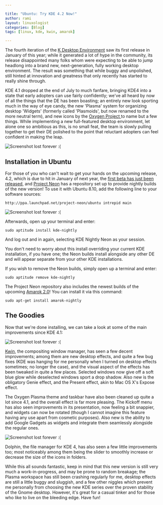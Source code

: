 ```yaml
---

title: "Ubuntu: Try KDE 4.2 Now!"
author: rami
layout: linuxologist
categories: [Blog]
tags: [linux, kde, kwin, amarok]

---
```


The fourth iteration of the [K Desktop Environment](http://www.kde.org) saw its first release in January of this year; while it generated a lot of hype in the community, its release disappointed many folks whom were expecting to be able to jump headlong into a brand new, next-generation, fully working desktop environment. The result was something that while buggy and unpolished, still hinted at innovation and greatness that only recently has started to really shine through.

KDE 4.1 dropped at the end of July to much fanfare, bringing KDE4 into a state that early adopters can use fairly confidently; we've all heard by now of all the things that the DE has been boasting; an entirely new look sporting much in the way of eye candy, the new 'Plasma' system for organizing desktop 'Widgets' (formerly called 'Plasmoids', but now renamed to the more neutral term), and new icons by the [Oxygen Project ](http://www.oxygen-icons.org/)to name but a few things. While implementing a new full-featured desktop environment, let alone one so ambitious as this, is no small feat, the team is slowly pulling together to get their DE polished to the point that reluctant adopters can feel confident in making the leap.

![Screenshot lost forever :(]()

## Installation in Ubuntu

For those of you who can't wait to get your hands on the upcoming release, 4.2, which is due to hit in January of next year, the [first beta has just been released](http://www.kde.org/announcements/announce-4.2-beta1.php), and [Project Neon](http://apachelog.blogspot.com/2008/06/project-neon-kde-nightly-builds.html) has a repository set up to provide nightly builds of the new version! To use it with Ubuntu 8.10, add the following line to your software sources:

    http://ppa.launchpad.net/project-neon/ubuntu intrepid main

![Screenshot lost forever :(]()

Afterwards, open up your terminal and enter:

    sudo aptitude install kde-nightly

And log out and in again, selecting KDE Nightly Neon as your session.

You don't need to worry about this install overriding your current KDE installation, if you have one; the Neon builds install alongside any other DE and will appear separate from your other KDE installations.

If you wish to remove the Neon builds, simply open up a terminal and enter:

    sudo aptitude remove kde-nightly

The Project Neon repository also includes the newest builds of the upcoming [Amarok 2.0](http://amarok.kde.org/)! You can install it via this command:

    sudo apt-get install amarok-nightly

## The Goodies

Now that we're done installing, we can take a look at some of the main improvements since KDE 4.1:

![Screenshot lost forever :(]()

[Kwin](http://en.wikipedia.org/wiki/Kwin), the compositing window manager, has seen a few decent improvements; among them are new desktop effects, and quite a few bug fixes (KDE was hanging for me personally when I turned on desktop effects sometimes; no longer the case), and the visual aspect of the effects has been tweaked in quite a few places. Selected windows now give off a soft blue glow while deselected windows sport a drop shadow. Also new is the obligatory Genie effect, and the Present effect, akin to Mac OS X's Expose effect.

The Oxygen Plasma theme and taskbar have also been cleaned up quite a lot since 4.1, and the overall effect is far more pleasing. The Kickoff menu has also seen improvements in its presentation, now feeling a bit snappier, and widgets can now be rotated (though I cannot imagine this feature having any use apart from cosmetic purposes). Also new is the ability to add Google Gadgets as widgets and integrate them seamlessly alongside the regular ones.

![Screenshot lost forever :(]()

Dolphin, the file manager for KDE 4, has also seen a few little improvements too; most noticeably among them being the slider to smoothly increase or decrease the size of the icons in folders.

While this all sounds fantastic, keep in mind that this new version is still very much a work-in-progress, and may be prone to random breakage; the Plasma workspace has still been crashing regularly for me, desktop effects are still a little buggy and sluggish, and a few other niggles which prevent me personally from choosing the new KDE series over the proven stability of the Gnome desktop. However, it's great for a casual tinker and for those who like to live on the bleeding edge. Have fun!

